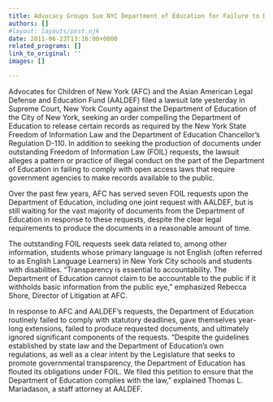 ```yaml
---
title: Advocacy Groups Sue NYC Department of Education for Failure to Disclose Documents
authors: []
#layout: layouts/post.njk
date: 2011-06-23T13:16:00+0000
related_programs: []
link_to_original: ''
images: []

---
```

Advocates for Children of New York (AFC) and the Asian American Legal Defense and Education Fund (AALDEF) filed a lawsuit late yesterday in Supreme Court, New York County against the Department of Education of the City of New York, seeking an order compelling the Department of Education to release certain records as required by the New York State Freedom of Information Law and the Department of Education Chancellor’s Regulation D-110. In addition to seeking the production of documents under outstanding Freedom of Information Law (FOIL) requests, the lawsuit alleges a pattern or practice of illegal conduct on the part of the Department of Education in failing to comply with open access laws that require government agencies to make records available to the public.

Over the past few years, AFC has served seven FOIL requests upon the Department of Education, including one joint request with AALDEF, but is still waiting for the vast majority of documents from the Department of Education in response to these requests, despite the clear legal requirements to produce the documents in a reasonable amount of time.

The outstanding FOIL requests seek data related to, among other information, students whose primary language is not English (often referred to as English Language Learners) in New York City schools and students with disabilities. “Transparency is essential to accountability. The Department of Education cannot claim to be accountable to the public if it withholds basic information from the public eye,” emphasized Rebecca Shore, Director of Litigation at AFC.

In response to AFC and AALDEF’s requests, the Department of Education routinely failed to comply with statutory deadlines, gave themselves year-long extensions, failed to produce requested documents, and ultimately ignored significant components of the requests. “Despite the guidelines established by state law and the Department of Education’s own regulations, as well as a clear intent by the Legislature that seeks to promote governmental transparency, the Department of Education has flouted its obligations under FOIL. We filed this petition to ensure that the Department of Education complies with the law,” explained Thomas L. Mariadason, a staff attorney at AALDEF.